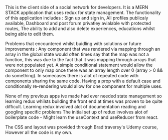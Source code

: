 This is the client side of a social network for developers. It is a MERN STACK application that uses redux for state management.
The functionality of this application includes :
Sign up and sign in,
All profiles publicaly available,
Dashboard and post forum privatley avialable with protected routes,
The ability to add and also delete experiences, educations whilst being able to edit them.

Problems that encountered whilst buidling with solutions or future improvements :
Any component that was rendered via mapping through an array in the global state would often times say that the map was not a function,
this was due to the fact that it was mapping through arrays that were not populated yet. A simple conditional statement would allow the component to only map once there was an array length over 0 (array > 0 && do something).
In somecases there is alot of repeated code with components sharing the same code. Having a prop with a default case and conditionally re-rendering would allow for one component for multiple uses.

None of my previous apps ive made had ever needed state management so learning redux whilsts building the front end at times was proven to be quite difficult.
Learning redux involved alot of documentation reading and googling specific problems
The initial set up of redux involves alot of boilerplate code - Might learn the useContext and useReducer from react.

The CSS and layout was provided through Brad traversy's Udemy course, However all the code is my own.
